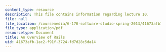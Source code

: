```yaml
---
content_type: resource
description: This file contains information regarding lecture 10.
file: null
file_location: /coursemedia/6-170-software-studio-spring-2013/41673afb1ac2f91f3724fd7d28c5da14_MIT6_170S13_10-rails-ovrvw.pdf
file_type: application/pdf
resourcetype: Document
title: An Overview of Rails
uid: 41673afb-1ac2-f91f-3724-fd7d28c5da14
---
```

